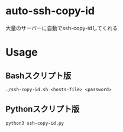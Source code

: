 # auto-ssh-copy-id
大量のサーバーに自動でssh-copy-idしてくれる

# Usage
## Bashスクリプト版
```
./ssh-copy-id.sh <hosts-file> <password>
```

## Pythonスクリプト版
```
python3 ssh-copy-id.py
```
